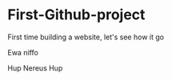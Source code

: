 # First-Github-project
First time building a website, let's see how it go

Ewa niffo

Hup Nereus Hup
